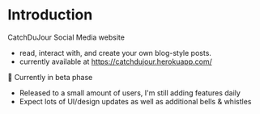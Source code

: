 # Introduction

CatchDuJour Social Media website 
  - read, interact with, and create your own blog-style posts.
  - currently available at https://catchdujour.herokuapp.com/

🚧 Currently in beta phase
  - Released to a small amount of users, I'm still adding features daily
  - Expect lots of UI/design updates as well as additional bells & whistles
  
 